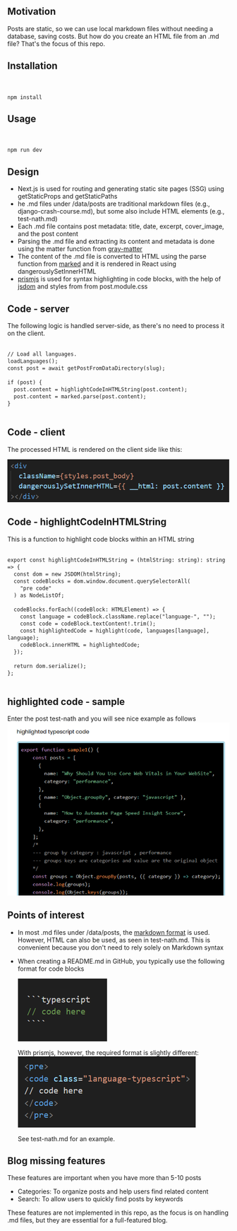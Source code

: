 <h2>Motivation</h2>
Posts are static, so we can use local markdown files without needing a database, saving costs. But how do you create an HTML file from an .md file? That's the focus of this repo.

<h2>Installation</h2>

<pre><code class="language-bash">

npm install
</code></pre>

<h2>Usage</h2>

<pre><code class="language-bash">

npm run dev
</code></pre>

<h2>Design</h2>
<ul>
<li>Next.js is used for routing and generating static site pages (SSG) using getStaticProps and getStaticPaths</li>
<li>he .md files under /data/posts are traditional markdown files (e.g., django-crash-course.md), but some also include HTML elements (e.g., test-nath.md)</li>
<li>Each .md file contains post metadata: title, date, excerpt, cover_image, and the post content</li>
<li>Parsing the .md file and extracting its content and metadata is done using the matter function from <a href='https://www.npmjs.com/package/gray-matter'>gray-matter</a></li>
<li>The content of the .md file is converted to HTML using the parse function from <a href='https://www.npmjs.com/package/marked'>marked</a> and it is rendered in React using dangerouslySetInnerHTML</li>
<li><a href='https://www.npmjs.com/package/prismjs'>prismjs</a> is used for syntax highlighting in code blocks, with the help of <a href='https://www.npmjs.com/package/jsdom'>jsdom</a> and styles from from post.module.css</li>
</ul>


<h2>Code - server</h2>
The following logic is handled server-side, as there's no need to process it on the client.

<pre>
<code class='language-typescript'>
// Load all languages.
loadLanguages();
const post = await getPostFromDataDirectory(slug);

if (post) {
  post.content = highlightCodeInHTMLString(post.content);
  post.content = marked.parse(post.content);
}
</code>
</pre>

<h2>Code - client</h2>
<p>The processed HTML is rendered on the client side like this:</p>

<img src="https://github.com/NathanKr/next.js-static-blog-with-markdown/blob/main/figs/client.png?raw=true"/>

<h2>Code - highlightCodeInHTMLString</h2>
This is a function to highlight code blocks within an HTML string

<pre>
<code class='language-typescript'>
export const highlightCodeInHTMLString = (htmlString: string): string => {
  const dom = new JSDOM(htmlString);
  const codeBlocks = dom.window.document.querySelectorAll(
    "pre code"
  ) as NodeListOf<HTMLElement>;

  codeBlocks.forEach((codeBlock: HTMLElement) => {
    const language = codeBlock.className.replace("language-", "");
    const code = codeBlock.textContent!.trim();
    const highlightedCode = highlight(code, languages[language], language);
    codeBlock.innerHTML = highlightedCode;
  });

  return dom.serialize();
};
</code>
</pre>

<h2>highlighted code - sample</h2>
Enter the post test-nath and you will see nice example as follows

<img src="https://github.com/NathanKr/next.js-static-blog-with-markdown/blob/main/figs/highlight-nath-test-sample.png?raw=true"/>

<h2>Points of interest</h2>
<ul>
<li>In most .md files under /data/posts, the <a href='https://www.markdownguide.org/basic-syntax/'>markdown format</a> is used. However, HTML can also be used, as seen in test-nath.md. This is convenient because you don't need to rely solely on Markdown syntax</li>
<li><p>When creating a README.md in GitHub, you typically use the following format for code blocks</p>

<img src="https://github.com/NathanKr/next.js-static-blog-with-markdown/blob/main/figs/github-readme.png?raw=true"/>

With prismjs, however, the required format is slightly different:
<img src="https://github.com/NathanKr/next.js-static-blog-with-markdown/blob/main/figs/prism.png?raw=true">

See test-nath.md for an example.

</li> 
</ul>

<h2>Blog missing features</h2>
These features are important when you have more than 5-10 posts
<ul>
<li>Categories: To organize posts and help users find related content</li>
<li>Search: To allow users to quickly find posts by keywords</li>
</ul>

These features are not implemented in this repo, as the focus is on handling .md files, but they are essential for a full-featured blog.
